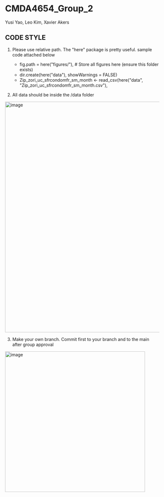 # CMDA4654_Group_2
Yusi Yao, Leo Kim, Xavier Akers

## CODE STYLE
1. Please use relative path. The "here" package is pretty useful. sample code attached below
   - fig.path = here("figures/"),  # Store all figures here (ensure this folder exists)
   - dir.create(here("data"), showWarnings = FALSE)
   - Zip_zori_uc_sfrcondomfr_sm_month <- read_csv(here("data", "Zip_zori_uc_sfrcondomfr_sm_month.csv"),
     
2. All data should be inside the /data folder
<img width="750" alt="image" src="https://github.com/user-attachments/assets/c985c1e0-82a9-41a0-846b-94db0be53124" />

3. Make your own branch. Commit first to your branch and to the main after group approval
<img width="457" alt="image" src="https://github.com/user-attachments/assets/ef01d9f7-80dc-407d-a4db-e9ac0a7b939c" />

